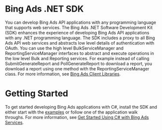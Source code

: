 
# Bing Ads .NET SDK

You can develop Bing Ads API applications with any programming language that supports web services. The Bing Ads .NET Software Development Kit (SDK) enhances the experience of developing Bing Ads API applications with any .NET programming language. The SDK includes a proxy to all Bing Ads API web services and abstracts low level details of authentication with OAuth. You can use the high level BulkServiceManager and ReportingServiceManager interfaces to abstract and execute operations in the low level Bulk and Reporting services. For example instead of calling SubmitGenerateReport and PollGenerateReport to download a report, you download a report using one method with the ReportingServiceManager class. For more information, see [Bing Ads Client Libraries](https://docs.microsoft.com/en-us/advertising/guides/client-libraries).

# Getting Started
To get started developing Bing Ads applications with C#, install the SDK and either start with the [examples](https://github.com/BingAds/BingAds-dotNet-SDK/tree/master/examples) or follow one of the application walk throughs. For more information, see [Get Started Using C# with Bing Ads Services](https://docs.microsoft.com/en-us/advertising/guides/get-started?view=bingads-13).
